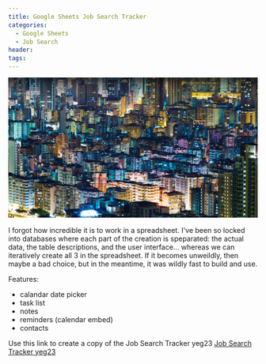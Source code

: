 ```yaml
---
title: Google Sheets Job Search Tracker
categories:
  - Google Sheets
  - Job Search
header:
tags:
---
```

![Google Sheets Job Search Tracker](/images/OHR.WorldPopDay_EN-US3018429136_1920x1080.jpg)

I forgot how incredible it is to work in a spreadsheet. I've been so locked into databases where each part of the creation is speparated: the actual data, the table descriptions, and the user interface... whereas we can iteratively create all 3 in the spreadsheet. If it becomes unweildly, then maybe a bad choice,
but in the meantime, it was wildly fast to build and use.

Features:
- calandar date picker
- task list
- notes
- reminders (calendar embed)
- contacts

Use this link to create a copy of the Job Search Tracker yeg23
[Job Search Tracker yeg23](https://docs.google.com/spreadsheets/d/1l-1j_UgG1vrcCzPW8HTRU15QT7PWHqTPqg84el1rUMw/copy)
